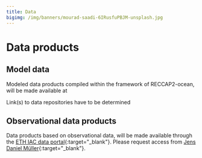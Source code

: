 ```yaml
---
title: Data
bigimg: /img/banners/mourad-saadi-6IRusfuPBJM-unsplash.jpg
---
```


# Data products

## Model data

Modeled data products compiled within the framework of RECCAP2-ocean, will be made available at

Link(s) to data repositories have to be determined

## Observational data products

Data products based on observational data, will be made available through the
[ETH IAC data portal](https://data.iac.ethz.ch/reccapv2){:target="_blank"}.
Please request access from
[Jens Daniel Müller](mailto:jensdaniel.mueller@usys.ethz.ch){:target="_blank"}.